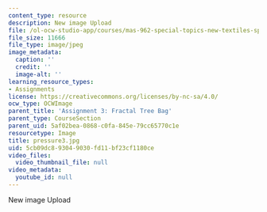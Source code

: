 ```yaml
---
content_type: resource
description: New image Upload
file: /ol-ocw-studio-app/courses/mas-962-special-topics-new-textiles-spring-2010/5cb09dc893049030fd11bf23cf1180ce_pressure3.jpg
file_size: 11666
file_type: image/jpeg
image_metadata:
  caption: ''
  credit: ''
  image-alt: ''
learning_resource_types:
- Assignments
license: https://creativecommons.org/licenses/by-nc-sa/4.0/
ocw_type: OCWImage
parent_title: 'Assignment 3: Fractal Tree Bag'
parent_type: CourseSection
parent_uid: 5af02bea-0868-c0fa-845e-79cc65770c1e
resourcetype: Image
title: pressure3.jpg
uid: 5cb09dc8-9304-9030-fd11-bf23cf1180ce
video_files:
  video_thumbnail_file: null
video_metadata:
  youtube_id: null
---
```

New image Upload